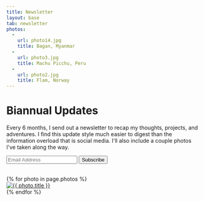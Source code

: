 ```yaml
---
title: Newsletter
layout: base
tab: newsletter
photos:
  -
    url: photo14.jpg
    title: Bagan, Myanmar
  -
    url: photo3.jpg
    title: Machu Picchu, Peru
  -
    url: photo2.jpg
    title: Flam, Norway
---
```


# Biannual Updates

Every 6 months, I send out a newsletter to recap my thoughts, projects, and adventures. I find this update style much easier to digest than the information overload that is social media. I'll also include a couple photos I've taken along the way.

<form action='https://tinyletter.com/reustle' method='post' target='_blank'>
	<div class='input-group'>
		<input type='email' value='' name='email' class='form-control' id='tlemail' placeholder='Email Address'/>
		<span class='input-group-btn'>
			<input type='submit' value='Subscribe' class='button btn btn-primary'>
		</span>
	</div>
</form>

<br/>

<div class='newsletter-photos'>
	{% for photo in page.photos %}
		<div class='col-md-4'>
			<a href='/#about'>
				<img src='/static/images/photos/{{ photo.url }}' title='{{ photo.title }}' class='img-responsive'>
			</a>
		</div>
	{% endfor %}
</div>

